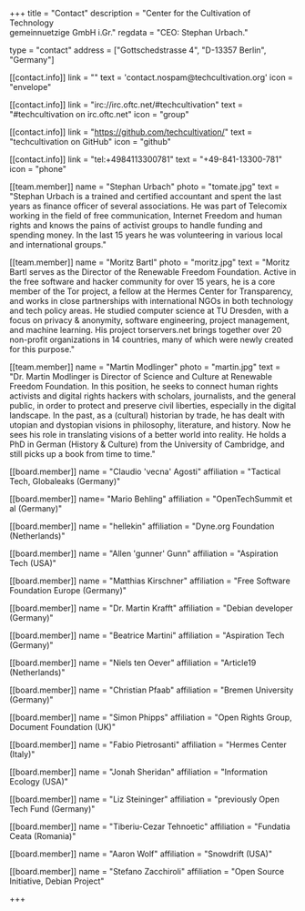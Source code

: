 +++
title = "Contact"
description = "Center for the Cultivation of Technology<br/>gemeinnuetzige GmbH i.Gr."
regdata = "CEO: Stephan Urbach."

type = "contact"
address = ["Gottschedstrasse 4", "D-13357 Berlin", "Germany"]

[[contact.info]]
    link = ""
    text = 'contact<span class="hidden">.nospam</span>@techcultivation.org'
    icon = "envelope"

[[contact.info]]
    link = "irc://irc.oftc.net/#techcultivation"
    text = "#techcultivation on irc.oftc.net"
    icon = "group"

[[contact.info]]
    link = "https://github.com/techcultivation/"
    text = "techcultivation on GitHub"
    icon = "github"

[[contact.info]]
    link = "tel:+4984113300781"
    text = "+49-841-13300-781"
    icon = "phone"

[[team.member]]
    name = "Stephan Urbach"
    photo = "tomate.jpg"
	text = "Stephan Urbach is a trained and certified accountant and spent the last years as finance officer of several associations. He was part of Telecomix working in the field of free communication, Internet Freedom and human rights and knows the pains of activist groups to handle funding and spending money. In the last 15 years he was volunteering in various local and international groups."

[[team.member]]
    name = "Moritz Bartl"
	photo = "moritz.jpg"
    text = "Moritz Bartl serves as the Director of the Renewable Freedom Foundation. Active in the free software and hacker community for over 15 years, he is a core member of the Tor project, a fellow at the Hermes Center for Transparency, and works in close partnerships with international NGOs in both technology and tech policy areas. He studied computer science at TU Dresden, with a focus on privacy & anonymity, software engineering, project management, and machine learning. His project torservers.net brings together over 20 non-profit organizations in 14 countries, many of which were newly created for this purpose."

[[team.member]]
    name = "Martin Modlinger"
	photo = "martin.jpg"
    text = "Dr. Martin Modlinger is Director of Science and Culture at Renewable Freedom Foundation. In this position, he seeks to connect human rights activists and digital rights hackers with scholars, journalists, and the general public, in order to protect and preserve civil liberties, especially in the digital landscape. In the past, as a (cultural) historian by trade, he has dealt with utopian and dystopian visions in philosophy, literature, and history. Now he sees his role in translating visions of a better world into reality. He holds a PhD in German (History & Culture) from the University of Cambridge, and still picks up a book from time to time."

[[board.member]]
    name = "Claudio 'vecna' Agosti"
    affiliation = "Tactical Tech, Globaleaks (Germany)"

[[board.member]]
    name= "Mario Behling"
    affiliation = "OpenTechSummit et al (Germany)"

[[board.member]]
    name = "hellekin"
    affiliation = "Dyne.org Foundation (Netherlands)"

[[board.member]]
    name = "Allen 'gunner' Gunn"
    affiliation = "Aspiration Tech (USA)"

[[board.member]]
    name = "Matthias Kirschner"
    affiliation = "Free Software Foundation Europe (Germany)"

[[board.member]]
    name = "Dr. Martin Krafft"
    affiliation = "Debian developer (Germany)"

[[board.member]]
    name = "Beatrice Martini"
    affiliation = "Aspiration Tech (Germany)"

[[board.member]]
    name = "Niels ten Oever"
    affiliation = "Article19 (Netherlands)"

[[board.member]]
    name = "Christian Pfaab"
    affiliation = "Bremen University (Germany)"

[[board.member]]
    name = "Simon Phipps"
    affiliation = "Open Rights Group, Document Foundation (UK)"

[[board.member]]
    name = "Fabio Pietrosanti"
    affiliation = "Hermes Center (Italy)"

[[board.member]]
    name = "Jonah Sheridan"
    affiliation = "Information Ecology (USA)"

[[board.member]]
    name = "Liz Steininger"
    affiliation = "previously Open Tech Fund (Germany)"

[[board.member]]
    name = "Tiberiu-Cezar Tehnoetic"
    affiliation = "Fundatia Ceata (Romania)"

[[board.member]]
    name = "Aaron Wolf"
    affiliation = "Snowdrift (USA)"

[[board.member]]
    name = "Stefano Zacchiroli"
    affiliation = "Open Source Initiative, Debian Project"

+++
